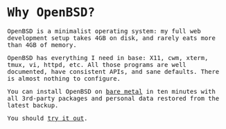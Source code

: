 <style>body { font-family: "Comic Sans MS", "Chalkboard SE", "Comic Neue", monaco, monospace; }</style>

# Why OpenBSD?

OpenBSD is a minimalist operating system: my full web development
setup takes 4GB on disk, and rarely eats more than 4GB of memory.

OpenBSD has everything I need in base: X11, cwm, xterm, tmux, vi,
httpd, etc. All those programs are well documented, have consistent
APIs, and sane defaults. There is almost nothing to configure.

You can install OpenBSD on [bare metal](/openbsd/hardware.html) in
ten minutes with all 3rd-party packages and personal data restored
from the latest backup.

You should [try it out](/openbsd/).
